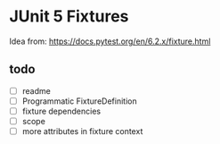 # JUnit 5 Fixtures

Idea from: https://docs.pytest.org/en/6.2.x/fixture.html

## todo

- [ ] readme
- [ ] Programmatic FixtureDefinition
- [ ] fixture dependencies
- [ ] scope
- [ ] more attributes in fixture context
